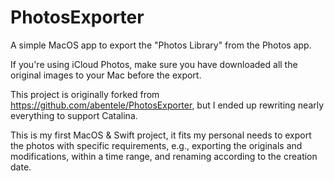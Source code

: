 # PhotosExporter

A simple MacOS app to export the "Photos Library" from the Photos app.

If you're using iCloud Photos, make sure you have downloaded all the original images to your Mac before the export.

This project is originally forked from https://github.com/abentele/PhotosExporter, but I ended up rewriting nearly everything to support Catalina.

This is my first MacOS & Swift project, it fits my personal needs to export the photos with specific requirements, e.g., exporting the originals and modifications, within a time range, and renaming according to the creation date.
